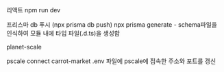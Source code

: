 리액트
npm run dev

프리스마
db 푸시 (npx prisma db push)
npx prisma generate - schema파일을 인식하여 모듈 내에 타입 파일(.d.ts)을 생성함

planet-scale

pscale connect carrot-market
.env 파일에 pscale에 접속한 주소와 포트를 갱신